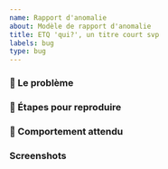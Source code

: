 ```yaml
---
name: Rapport d'anomalie
about: Modèle de rapport d'anomalie
title: ETQ 'qui?', un titre court svp
labels: bug
type: bug
---
```


### :bug: Le problème

<!-- Une description claire et concise du problème observé -->

### :footprints: Étapes pour reproduire

<!-- Étapes pour reproduire le comportement:
1. Aller sur '...'
2. Cliquer sur '...'
3. Scroller sur '...'
4. Il y a l'erreur '...'
-->

### :dart: Comportement attendu

<!-- Une description claire de ce qui devrait se passer normalement -->

### Screenshots

<!-- Si possible, un petit screenshot du problème -->
